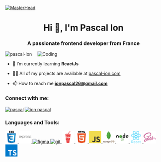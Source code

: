 [![MasterHead](https://imgs.search.brave.com/dYzrw2Erzpz6VUMq2UpV16_CIt5iYaAJmatSg6j0tV4/rs:fit:860:0:0/g:ce/aHR0cHM6Ly90My5m/dGNkbi5uZXQvanBn/LzAzLzkxLzk5LzI4/LzM2MF9GXzM5MTk5/Mjg5NV9qZGZENnlW/cW5aNnVXeXVuamZ1/QTZ4VkEweE5NdkxJ/VS5qcGc)](https://pascal-ion.com/](https://st4.depositphotos.com/18014766/28572/i/450/depositphotos_285723608-stock-photo-full-stack-developer-with-digital.jpg))
<h1 align="center">Hi 👋, I'm Pascal Ion</h1>
<h3 align="center">A passionate frontend developer from France</h3>
<img src="https://imgs.search.brave.com/Vw0s-j3KCjUwWOAt0WAlK8W77DkfVvH6WPFHhL3_X40/rs:fit:500:0:0/g:ce/aHR0cHM6Ly9yYXcu/Z2l0aHVidXNlcmNv/bnRlbnQuY29tL1Ro/ZUR1ZGVUaGF0Q29k/ZS9UaGVEdWRlVGhh/dENvZGUvbWFzdGVy/L0Fzc2V0cy9EZXZl/bG9wZXIuZ2lm.jpeg" align="right" alt="Coding" width="400">

<p align="left"> <img src="https://komarev.com/ghpvc/?username=pascal-ion&label=Profile%20views&color=0e75b6&style=flat" alt="pascal-ion" /> </p>

- 🌱 I’m currently learning **ReactJs**

- 👨‍💻 All of my projects are available at [pascal-ion.com](pascal-ion.com)

- 📫 How to reach me **ionpascal26@gmail.com**

<h3 align="left">Connect with me:</h3>
<p align="left">
<a href="https://codepen.io/pascal" target="blank"><img align="center" src="https://raw.githubusercontent.com/rahuldkjain/github-profile-readme-generator/master/src/images/icons/Social/codepen.svg" alt="pascal" height="30" width="40" /></a>
<a href="https://linkedin.com/in/ion pascal" target="blank"><img align="center" src="https://raw.githubusercontent.com/rahuldkjain/github-profile-readme-generator/master/src/images/icons/Social/linked-in-alt.svg" alt="ion pascal" height="30" width="40" /></a>
</p>

<h3 align="left">Languages and Tools:</h3>
<p align="left"> <a href="https://www.w3schools.com/css/" target="_blank" rel="noreferrer"> <img src="https://raw.githubusercontent.com/devicons/devicon/master/icons/css3/css3-original-wordmark.svg" alt="css3" width="40" height="40"/> </a> <a href="https://expressjs.com" target="_blank" rel="noreferrer"> <img src="https://raw.githubusercontent.com/devicons/devicon/master/icons/express/express-original-wordmark.svg" alt="express" width="40" height="40"/> </a> <a href="https://www.figma.com/" target="_blank" rel="noreferrer"> <img src="https://www.vectorlogo.zone/logos/figma/figma-icon.svg" alt="figma" width="40" height="40"/> </a> <a href="https://git-scm.com/" target="_blank" rel="noreferrer"> <img src="https://www.vectorlogo.zone/logos/git-scm/git-scm-icon.svg" alt="git" width="40" height="40"/> </a> <a href="https://gulpjs.com" target="_blank" rel="noreferrer"> <img src="https://raw.githubusercontent.com/devicons/devicon/master/icons/gulp/gulp-plain.svg" alt="gulp" width="40" height="40"/> </a> <a href="https://www.w3.org/html/" target="_blank" rel="noreferrer"> <img src="https://raw.githubusercontent.com/devicons/devicon/master/icons/html5/html5-original-wordmark.svg" alt="html5" width="40" height="40"/> </a> <a href="https://developer.mozilla.org/en-US/docs/Web/JavaScript" target="_blank" rel="noreferrer"> <img src="https://raw.githubusercontent.com/devicons/devicon/master/icons/javascript/javascript-original.svg" alt="javascript" width="40" height="40"/> </a> <a href="https://www.mongodb.com/" target="_blank" rel="noreferrer"> <img src="https://raw.githubusercontent.com/devicons/devicon/master/icons/mongodb/mongodb-original-wordmark.svg" alt="mongodb" width="40" height="40"/> </a> <a href="https://nodejs.org" target="_blank" rel="noreferrer"> <img src="https://raw.githubusercontent.com/devicons/devicon/master/icons/nodejs/nodejs-original-wordmark.svg" alt="nodejs" width="40" height="40"/> </a> <a href="https://reactjs.org/" target="_blank" rel="noreferrer"> <img src="https://raw.githubusercontent.com/devicons/devicon/master/icons/react/react-original-wordmark.svg" alt="react" width="40" height="40"/> </a> <a href="https://sass-lang.com" target="_blank" rel="noreferrer"> <img src="https://raw.githubusercontent.com/devicons/devicon/master/icons/sass/sass-original.svg" alt="sass" width="40" height="40"/> </a> <a href="https://www.typescriptlang.org/" target="_blank" rel="noreferrer"> <img src="https://raw.githubusercontent.com/devicons/devicon/master/icons/typescript/typescript-original.svg" alt="typescript" width="40" height="40"/> </a> </p>



